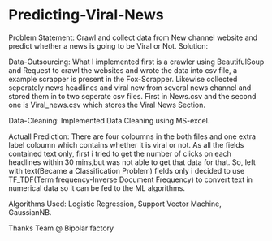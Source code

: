 # Predicting-Viral-News
Problem Statement: Crawl and collect data from New channel website and predict whether a news is going to be Viral or Not. Solution:

Data-Outsourcing: What I implemented first is a crawler using BeautifulSoup and Request to crawl the websites and wrote the data into csv file, a example scrapper is present in the Fox-Scrapper. Likewise collected seperately news headlines and viral new from several news channel and stored them in to two seperate csv files. First in News.csv and the second one is Viral_news.csv which stores the Viral News Section.

Data-Cleaning: Implemented Data Cleaning using MS-excel.

Actuall Prediction: There are four coloumns in the both files and one extra label coloumn which contains whether it is viral or not. As all the fields contained text only, first i tried to get the number of clicks on each headlines within 30 mins,but was not able to get that data for that. So, left with text(Became a Classification Problem) fields only i decided to use TF_TDF(Term frequency-Inverse Document Frequency) to convert text in numerical data so it can be fed to the ML algorithms.

Algorithms Used: Logistic Regression, Support Vector Machine, GaussianNB.

Thanks Team @ Bipolar factory
